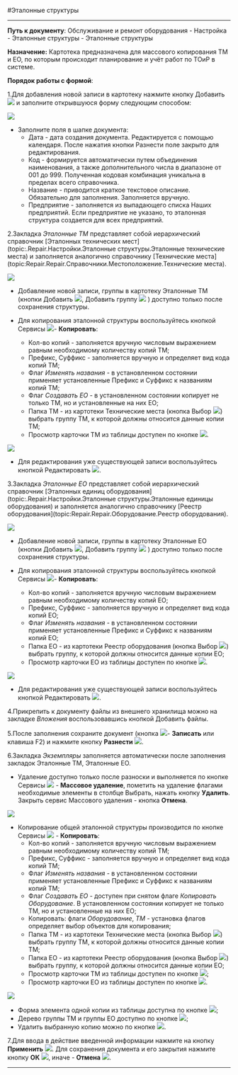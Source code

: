 ﻿#Эталонные структуры

----------

**Путь к документу**: Обслуживание и ремонт оборудования - Настройка - Эталонные структуры - Эталонные структуры

**Назначение:**  Картотека предназначена для массового копирования ТМ и ЕО, по которым происходит планирование и учёт работ по ТОиР в системе.


**Порядок работы с формой**:

1.Для добавления новой записи в картотеку нажмите кнопку Добавить   ![](topic:Repair.Repair.AddFiles.Btn_Add.png) и заполните открывшуюся форму следующим способом:

![](topic:Repair.Repair.AddFiles.Screenshot_11273.jpg)


- Заполните поля в шапке документа:
    * Дата - дата создания документа. Редактируется с помощью календаря. После  нажатия кнопки Разнести поле закрыто для редактирования.
    * Код - формируется автоматически путем объединения наименования, а также дополнительного числа в диапазоне от 001 до 999. Полученная кодовая комбинация уникальна в пределах всего справочника.
    * Название - приводится краткое текстовое описание. Обязательно для заполнения. Заполняется вручную.
    * Предприятие - заполняется из выпадающего списка Наших предприятий. Если предприятие не указано, то эталонная структура создается для всех предприятий.


2.Закладка *Эталонные ТМ* представляет собой иерархический справочник [Эталонных технических мест](topic:.Repair.Настройки.Эталонные структуры.Эталонные технические места) и заполняется аналогично справочнику [Технические места](topic:Repair.Repair.Справочники.Местоположение.Технические места).

![](topic:Repair.Repair.AddFiles.Screenshot_11274.jpg)

- Добавление новой записи, группы в картотеку Эталонные ТМ (кнопки Добавить ![](topic:Repair.Repair.AddFiles.Btn_Add.png), Добавить группу ![](topic:Com.AddFiles.Buttons.Btn_Plan.png) ) доступно только после сохранения структуры.

- Для копирования эталонной структуры воспользуйтесь кнопкой Сервисы  ![](topic:Repair.Repair.AddFiles.Btn_Services.png)-  **Копировать**:
    * Кол-во копий - заполняется вручную числовым выражением равным необходимому количеству копий ТМ;
    * Префикс, Суффикс - заполняется вручную и определяет вид кода копий ТМ;
    * Флаг *Изменять названия* - в установленном состоянии применяет установленные Префикс и Суффикс к названиям копий ТМ;
    * Флаг *Создавать ЕО* -  в установленном состоянии копирует не только ТМ, но и установленные на них ЕО;
    * Папка ТМ - из картотеки Технические места  (кнопка Выбор ![](topic:Repair.Repair.AddFiles.Btn_select.png))  выбрать группу ТМ, к которой должны относится данные копии ТМ;
    * Просмотр карточки ТМ из таблицы доступен по кнопке ![](topic:Repair.Repair.AddFiles.Btn_go.png).

![](topic:Repair.Repair.AddFiles.Screenshot_11287.jpg)

- Для редактирования уже существующей записи воспользуйтесь кнопкой Редактировать  ![](topic:Repair.Repair.AddFiles.Btn_Edit.png).

3.Закладка *Эталонные ЕО* представляет собой иерархический справочник  [Эталонных единиц оборудования](topic:.Repair.Настройки.Эталонные структуры.Эталонные единицы оборудования) и заполняется аналогично справочнику [Реестр оборудования](topic:Repair.Repair.Оборудование.Реестр оборудования).

![](topic:Repair.Repair.AddFiles.Screenshot_11275.jpg)

- Добавление новой записи, группы в картотеку Эталонные ЕО (кнопки Добавить ![](topic:Repair.Repair.AddFiles.Btn_Add.png), Добавить группу ![](topic:Com.AddFiles.Buttons.Btn_Plan.png) ) доступно только после сохранения структуры.


- Для копирования эталонной структуры воспользуйтесь кнопкой Сервисы  ![](topic:Repair.Repair.AddFiles.Btn_Services.png)-  **Копировать**:
    * Кол-во копий - заполняется вручную числовым выражением равным необходимому количеству копий ЕО;
    * Префикс, Суффикс - заполняется вручную и определяет вид кода копий ЕО;
    * Флаг *Изменять названия* - в установленном состоянии применяет установленные Префикс и Суффикс к названиям копий ЕО;
    * Папка ЕО - из картотеки Реестр оборудования  (кнопка Выбор ![](topic:Repair.Repair.AddFiles.Btn_select.png))  выбрать группу, к которой должны относится данные копии ЕО;
    * Просмотр карточки ЕО из таблицы доступен по кнопке ![](topic:Repair.Repair.AddFiles.Btn_go.png).


![](topic:Repair.Repair.AddFiles.Screenshot_11277.jpg)

- Для редактирования уже существующей записи воспользуйтесь кнопкой Редактировать  ![](topic:Repair.Repair.AddFiles.Btn_Edit.png).

4.Прикрепить к документу файлы из внешнего хранилища можно на закладке *Вложения* воспользовавшись кнопкой Добавить файлы.






5.После заполнения сохраните документ (кнопка  ![](topic:Repair.Repair.AddFiles.Btn_OK.png)- **Записать**  или клавиша F2) и нажмите кнопку **Разнести**  ![](topic:Repair.Repair.AddFiles.Btn_Razntsti.png).

6.Закладка *Экземпляры* заполняется автоматически после заполнения закладок Эталонные ТМ, Эталонные ЕО.

- Удаление доступно только после разноски и выполняется по кнопке Сервисы  ![](topic:Repair.Repair.AddFiles.Btn_Services.png) -  **Массовое удаление**, пометить на удаление флагами необходимые элементы в столбце Выбрать, нажать кнопку **Удалить**. Закрыть сервис Массового удаления - кнопка **Отмена**.

![](topic:Repair.Repair.AddFiles.Screenshot_11279.jpg)


- Копирование общей эталонной структуры производится по кнопке Сервисы  ![](topic:Repair.Repair.AddFiles.Btn_Services.png) -  **Копировать**:
    * Кол-во копий - заполняется вручную числовым выражением равным необходимому количеству копий ТМ;
    * Префикс, Суффикс - заполняется вручную и определяет вид кода копий ТМ;
    * Флаг *Изменять названия* - в установленном состоянии применяет установленные Префикс и Суффикс к названиям копий ТМ;
    * Флаг *Создавать ЕО* - доступен при снятом флаге *Копировать Оборудование*.  В установленном состоянии копирует не только ТМ, но и установленные на них ЕО;
    * Копировать: флаги *Оборудование*, *ТМ* - установка флагов определяет выбор объектов для копирования;
    * Папка ТМ - из картотеки Технические места  (кнопка Выбор ![](topic:Repair.Repair.AddFiles.Btn_select.png))  выбрать группу ТМ, к которой должны относится данные копии ТМ;
    * Папка ЕО - из картотеки Реестр оборудования  (кнопка Выбор ![](topic:Repair.Repair.AddFiles.Btn_select.png))  выбрать группу, к которой должны относится данные копии ЕО;
    * Просмотр карточки ТМ из таблицы доступен по кнопке ![](topic:Repair.Repair.AddFiles.Btn_go.png);
    * Просмотр карточки ЕО из таблицы доступен по кнопке ![](topic:Repair.Repair.AddFiles.Btn_go.png).



![](topic:Repair.Repair.AddFiles.Screenshot_11288.jpg)


- Форма элемента одной копии из таблицы доступна по кнопке ![](topic:Repair.Repair.AddFiles.Btn_go.png);
- Дерево группы ТМ и группы ЕО доступно по кнопке ![](topic:Repair.Repair.AddFiles.Btn_hier.png);
- Удалить выбранную копию можно по кнопке ![](topic:Repair.Repair.AddFiles.Btn_Del.png).

7.Для ввода в действие введенной информации нажмите на кнопку **Применить** ![](topic:Repair.Repair.AddFiles.Btn_OK.png).
Для сохранения документа и его закрытия нажмите кнопку **ОК**
 ![](topic:Repair.Repair.AddFiles.Btn_Post.png), иначе  -  **Отмена** ![](topic:Repair.Repair.AddFiles.BtnCloseCancel.png).



-------- 

